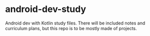 # android-dev-study
Android dev with Kotlin study files. There will be included notes and curriculum plans, but this repo is to be mostly made of projects.
